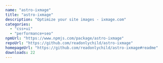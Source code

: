 ```yaml
---
name: "astro-ixmage"
title: "astro-ixmage"
description: "Optimize your site images - ixmage.com"
categories:
  - "css+ui"
  - "performance+seo"
npmUrl: "https://www.npmjs.com/package/astro-ixmage"
repoUrl: "https://github.com/readonlychild/astro-ixmage"
homepageUrl: "https://github.com/readonlychild/astro-ixmage#readme"
downloads: 22
---
```

